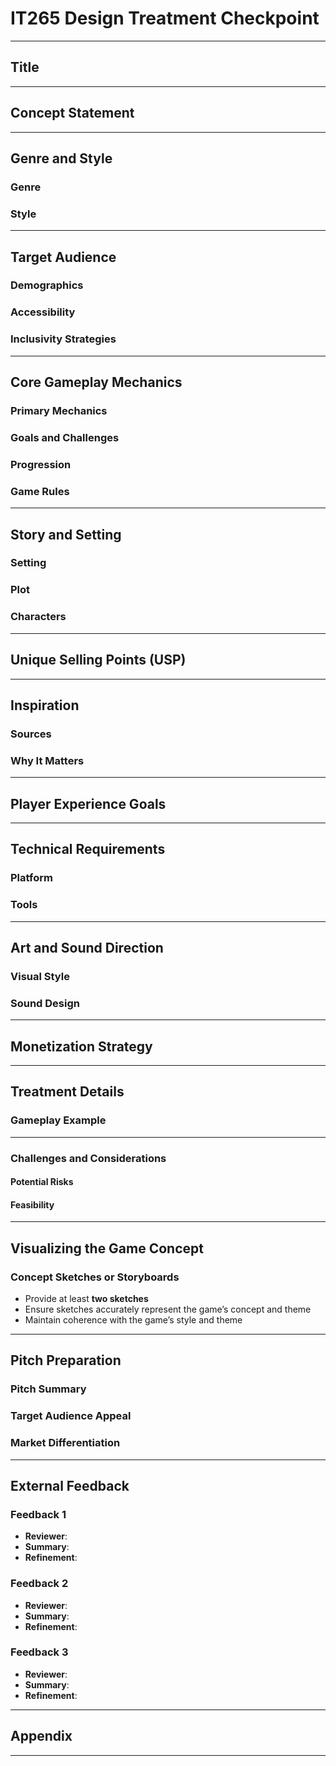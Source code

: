 # IT265 Design Treatment Checkpoint

---

## Title
<!-- 
Enter the name of your game concept. 
Make it concise yet engaging, reflecting the game's essence. 
-->

---

## Concept Statement
<!-- 
Provide a one-sentence summary that captures the core idea of your game. 
This should convey what makes your game unique in a compelling way. 
-->

---

## Genre and Style

### Genre
<!-- 
Specify the game's genre (e.g., action, adventure, strategy, puzzle). 
Mention any sub-genres if applicable. 
-->

### Style
<!-- 
Describe the tone, visual approach, and gameplay feel. 
Examples: "A dark, gothic horror with hand-drawn 2D animation" or 
"A lighthearted, comedic party game with vibrant colors and exaggerated physics." 
-->

---

## Target Audience

### Demographics
<!-- 
Identify the target age group, interests, and gamer profile. 
Mention if your game appeals to casual or hardcore players. 
-->

### Accessibility
<!-- 
Describe how the game will accommodate different skill levels. 
Will there be difficulty modes, tutorials, assistive options, etc.? 
-->

### Inclusivity Strategies
<!-- 
Explain how the game promotes inclusivity. 
Consider gender representation, cultural diversity, and accessibility features for disabled players. 
-->

---

## Core Gameplay Mechanics

### Primary Mechanics
<!-- 
List and describe the core gameplay mechanics players will engage with. 
Explain how they contribute to the game's challenge and fun. 
-->

### Goals and Challenges
<!-- 
Detail what players aim to achieve and the obstacles they must overcome. 
Explain how these challenges drive player engagement. 
-->

### Progression
<!-- 
Describe how the gameplay evolves over time. 
Are there new abilities, unlockable levels, skill trees, or difficulty scaling? 
-->

### Game Rules
<!-- 
Outline the core rules governing the gameplay experience. 
Ensure they are clear, structured, and intuitive. 
-->

---

## Story and Setting

### Setting
<!-- 
Describe the game world, its rules, and any unique environmental elements. 
Provide enough detail to establish immersion. 
-->

### Plot
<!-- 
Outline the central narrative arc. 
What is the player’s role in the story, and what major events drive the gameplay forward? 
-->

### Characters
<!-- 
List key characters, their roles, and how they impact the story. 
Describe their motivations, personality traits, and influence on the player’s journey. 
-->

---

## Unique Selling Points (USP)
<!-- 
Identify what makes your game stand out from others in its genre. 
Highlight key features that differentiate it in the market. 
-->

---

## Inspiration

### Sources
<!-- 
List books, movies, historical events, or games that influenced this project. 
-->

### Why It Matters
<!-- 
Explain how these inspirations shape the game’s mechanics, visuals, or themes. 
-->

---

## Player Experience Goals
<!-- 
Describe the intended player emotions and reactions. 
Examples: excitement, curiosity, tension, relaxation, humor. 
-->

---

## Technical Requirements

### Platform
<!-- 
Specify where the game will be played (e.g., PC, console, mobile, VR). 
Mention any cross-platform support if applicable. 
-->

### Tools
<!-- 
List key engines, programming languages, or frameworks required for development. 
-->

---

## Art and Sound Direction

### Visual Style
<!-- 
Describe the art direction, including color schemes, animation style, and UI elements. 
-->

### Sound Design
<!-- 
Explain the role of music, sound effects, and audio feedback in enhancing immersion. 
-->

---

## Monetization Strategy
<!-- 
Describe how the game will generate revenue. 
Examples: one-time purchase, freemium model, ads, DLC, cosmetics, subscriptions. 
-->

---

## Treatment Details

### Gameplay Example
<!-- 
Write a step-by-step walkthrough of a core gameplay scenario. 
Explain what the player does, the challenges faced, and how the game responds. 
-->

---

### Challenges and Considerations

#### Potential Risks
<!-- 
Identify elements that could fail or require refinement. 
Examples: balancing issues, unclear mechanics, technological constraints. 
-->

#### Feasibility
<!-- 
Describe any technological, financial, or development constraints. 
How will you mitigate these risks? 
-->

---

## Visualizing the Game Concept

### Concept Sketches or Storyboards
- Provide at least **two sketches**  
- Ensure sketches accurately represent the game’s concept and theme  
- Maintain coherence with the game’s style and theme  

<!-- 
Upload sketches here, or describe the key visual elements in detail if unavailable. 
-->

---

## Pitch Preparation

### Pitch Summary
<!-- 
Provide a concise and engaging summary of the game concept and theme. 
Make it persuasive and easy to understand. 
-->

### Target Audience Appeal
<!-- 
Explain how the game connects with its intended audience. 
What elements make it particularly appealing to them? 
-->

### Market Differentiation
<!-- 
Describe what makes this game unique in the current gaming market. 
Compare it to similar games and highlight key advantages. 
-->

---

## External Feedback
<!-- Duplicate Feedback group as necessary if beyond 3 -->

### Feedback 1
- **Reviewer**:  
  <!-- Enter name and relation to you -->
- **Summary**:  
  <!-- Summarize feedback focusing on concept, mechanics, and style -->
- **Refinement**:  
  <!-- Explain how this feedback will improve the design -->

### Feedback 2
- **Reviewer**:  
  <!-- Enter name and relation to you -->
- **Summary**:  
  <!-- Summarize feedback focusing on concept, mechanics, and style -->
- **Refinement**:  
  <!-- Explain how this feedback will improve the design -->

### Feedback 3
- **Reviewer**:  
  <!-- Enter name and relation to you -->
- **Summary**:  
  <!-- Summarize feedback focusing on concept, mechanics, and style -->
- **Refinement**:  
  <!-- Explain how this feedback will improve the design -->


---

## Appendix
<!-- 
Include any additional sketches, mood boards, or early design mockups if available.  
If digital assets are unavailable, describe any rough concepts you have in mind. 
-->

---
